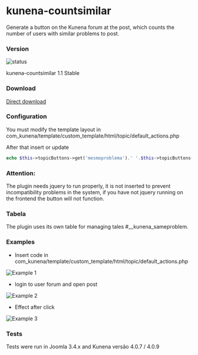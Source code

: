 # kunena-countsimilar
Generate a button on the Kunena forum at the post, which counts the number of users with similar problems to post.

### Version 
![status](https://api.travis-ci.org/androidealp/kunena-countsimilar.svg?branch=master)

kunena-countsimilar 1.1 Stable 

### Download
[Direct download](https://github.com/androidealp/kunena-countsimilar/blob/master/countsimilar.zip?raw=true)

### Configuration

You must modify the template layout in com_kunena/template/custom_template/html/topic/default_actions.php

After that insert or update

```php
echo $this->topicButtons->get('mesmoproblema').' '.$this->topicButtons->get('countmesmoproblema');
```

### Attention:

The plugin needs jquery to run properly, it is not inserted to prevent incompatibility problems in the system, if you have not jquery running on the frontend the button will not function.

### Tabela

The plugin uses its own table for managing tales #__kunena_sameproblem.

### Examples

* Insert code in com_kunena/template/custom_template/html/topic/default_actions.php

![Example 1](https://github.com/androidealp/kunena-countsimilar/blob/master/prints/exemple1.jpg "Example 1")

* login to user forum and open post

![Example 2](https://github.com/androidealp/kunena-countsimilar/blob/master/prints/exemple2.jpg "Example 2")

* Effect after click

![Example 3](https://github.com/androidealp/kunena-countsimilar/blob/master/prints/exemple3.jpg "Example 3")

### Tests

Tests were run in Joomla 3.4.x and Kunena versão 4.0.7 / 4.0.9



